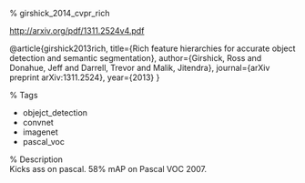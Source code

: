 % girshick_2014_cvpr_rich

http://arxiv.org/pdf/1311.2524v4.pdf

@article{girshick2013rich,
  title={Rich feature hierarchies for accurate object detection and semantic segmentation},
  author={Girshick, Ross and Donahue, Jeff and Darrell, Trevor and Malik, Jitendra},
  journal={arXiv preprint arXiv:1311.2524},
  year={2013}
}

% Tags  
+ objejct_detection  
+ convnet  
+ imagenet  
+ pascal_voc  

% Description  
Kicks ass on pascal. 58% mAP on Pascal VOC 2007.
